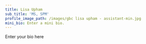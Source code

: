 ```yaml
---
title: Lisa Upham
sub_title: 'MS, SPM'
profile_image_path: /images/gbc lisa upham - assistant-min.jpg
mini_bio: Enter a mini bio.
---
```



Enter your bio here